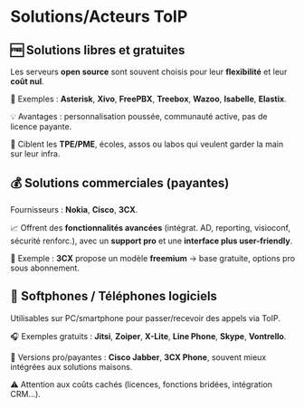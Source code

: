 # Solutions/Acteurs ToIP

## 🆓 **Solutions libres et gratuites**

Les serveurs **open source** sont souvent choisis pour leur **flexibilité** et leur **coût nul**.

🔧 Exemples : **Asterisk**, **Xivo**, **FreePBX**, **Treebox**, **Wazoo**, **Isabelle**, **Elastix**.

💡 Avantages : personnalisation poussée, communauté active, pas de licence payante.

💼 Ciblent les **TPE/PME**, écoles, assos ou labos qui veulent garder la main sur leur infra.



## 💰 **Solutions commerciales (payantes)**

Fournisseurs : **Nokia**, **Cisco**, **3CX**.

📈 Offrent des **fonctionnalités avancées** (intégrat. AD, reporting, visioconf, sécurité renforc.), avec un **support pro** et une **interface plus user-friendly**.

🔄 Exemple : **3CX** propose un modèle **freemium** → base gratuite, options pro sous abonnement.



## 📲 **Softphones / Téléphones logiciels**

Utilisables sur PC/smartphone pour passer/recevoir des appels via ToIP.

🎧 Exemples gratuits : **Jitsi**, **Zoiper**, **X-Lite**, **Line Phone**, **Skype**, **Vontrello**.

💼 Versions pro/payantes : **Cisco Jabber**, **3CX Phone**, souvent mieux intégrées aux solutions maisons.

⚠️ Attention aux coûts cachés (licences, fonctions bridées, intégration CRM...).


